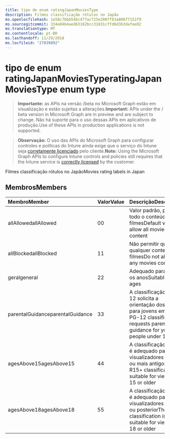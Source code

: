```yaml
---
title: tipo de enum ratingJapanMoviesType
description: Filmes classificação rótulos no Japão
ms.openlocfilehash: 1e58c7bbb54bc477ac725e2007f83a806f7152f9
ms.sourcegitcommit: 334e84b4aed63162bcc31831cffd6d363dafee02
ms.translationtype: MT
ms.contentlocale: pt-BR
ms.lasthandoff: 11/29/2018
ms.locfileid: "27039892"
---
```

# <a name="ratingjapanmoviestype-enum-type"></a><span data-ttu-id="72395-103">tipo de enum ratingJapanMoviesType</span><span class="sxs-lookup"><span data-stu-id="72395-103">ratingJapanMoviesType enum type</span></span>

> <span data-ttu-id="72395-104">**Importante:** as APIs na versão /beta no Microsoft Graph estão em visualização e estão sujeitas a alterações.</span><span class="sxs-lookup"><span data-stu-id="72395-104">**Important:** APIs under the / beta version in Microsoft Graph are in preview and are subject to change.</span></span> <span data-ttu-id="72395-105">Não há suporte para o uso dessas APIs em aplicativos de produção.</span><span class="sxs-lookup"><span data-stu-id="72395-105">Use of these APIs in production applications is not supported.</span></span>

> <span data-ttu-id="72395-106">**Observação:** O uso das APIs do Microsoft Graph para configurar controles e políticas do Intune ainda exige que o serviço do Intune seja [corretamente licenciado](https://go.microsoft.com/fwlink/?linkid=839381) pelo cliente.</span><span class="sxs-lookup"><span data-stu-id="72395-106">**Note:** Using the Microsoft Graph APIs to configure Intune controls and policies still requires that the Intune service is [correctly licensed](https://go.microsoft.com/fwlink/?linkid=839381) by the customer.</span></span>

<span data-ttu-id="72395-107">Filmes classificação rótulos no Japão</span><span class="sxs-lookup"><span data-stu-id="72395-107">Movies rating labels in Japan</span></span>
## <a name="members"></a><span data-ttu-id="72395-108">Membros</span><span class="sxs-lookup"><span data-stu-id="72395-108">Members</span></span>
|<span data-ttu-id="72395-109">Membro</span><span class="sxs-lookup"><span data-stu-id="72395-109">Member</span></span>|<span data-ttu-id="72395-110">Valor</span><span class="sxs-lookup"><span data-stu-id="72395-110">Value</span></span>|<span data-ttu-id="72395-111">Descrição</span><span class="sxs-lookup"><span data-stu-id="72395-111">Description</span></span>|
|:---|:---|:---|
|<span data-ttu-id="72395-112">allAllowed</span><span class="sxs-lookup"><span data-stu-id="72395-112">allAllowed</span></span>|<span data-ttu-id="72395-113">0</span><span class="sxs-lookup"><span data-stu-id="72395-113">0</span></span>|<span data-ttu-id="72395-114">Valor padrão, permitir todo o conteúdo de filmes</span><span class="sxs-lookup"><span data-stu-id="72395-114">Default value, allow all movies content</span></span>|
|<span data-ttu-id="72395-115">allBlocked</span><span class="sxs-lookup"><span data-stu-id="72395-115">allBlocked</span></span>|<span data-ttu-id="72395-116">1</span><span class="sxs-lookup"><span data-stu-id="72395-116">1</span></span>|<span data-ttu-id="72395-117">Não permitir que qualquer conteúdo filmes</span><span class="sxs-lookup"><span data-stu-id="72395-117">Do not allow any movies content</span></span>|
|<span data-ttu-id="72395-118">geral</span><span class="sxs-lookup"><span data-stu-id="72395-118">general</span></span>|<span data-ttu-id="72395-119">2</span><span class="sxs-lookup"><span data-stu-id="72395-119">2</span></span>|<span data-ttu-id="72395-120">Adequado para todos os anos</span><span class="sxs-lookup"><span data-stu-id="72395-120">Suitable for all ages</span></span>|
|<span data-ttu-id="72395-121">parentalGuidance</span><span class="sxs-lookup"><span data-stu-id="72395-121">parentalGuidance</span></span>|<span data-ttu-id="72395-122">3</span><span class="sxs-lookup"><span data-stu-id="72395-122">3</span></span>|<span data-ttu-id="72395-123">A classificação PG-12 solicita a orientação dos pais para jovens em 12</span><span class="sxs-lookup"><span data-stu-id="72395-123">The PG-12 classification requests parental guidance for young people under 12</span></span>|
|<span data-ttu-id="72395-124">agesAbove15</span><span class="sxs-lookup"><span data-stu-id="72395-124">agesAbove15</span></span>|<span data-ttu-id="72395-125">4</span><span class="sxs-lookup"><span data-stu-id="72395-125">4</span></span>|<span data-ttu-id="72395-126">A classificação R15 + é adequado para os visualizadores de 15 ou mais antigos</span><span class="sxs-lookup"><span data-stu-id="72395-126">The R15+ classification is suitable for viewers of 15 or older</span></span>|
|<span data-ttu-id="72395-127">agesAbove18</span><span class="sxs-lookup"><span data-stu-id="72395-127">agesAbove18</span></span>|<span data-ttu-id="72395-128">5</span><span class="sxs-lookup"><span data-stu-id="72395-128">5</span></span>|<span data-ttu-id="72395-129">A classificação R18 + é adequado para os visualizadores de 18 ou posterior</span><span class="sxs-lookup"><span data-stu-id="72395-129">The R18+ classification is suitable for viewers of 18 or older</span></span>|





